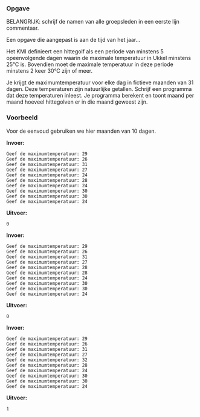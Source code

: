 ### Opgave

BELANGRIJK: schrijf de namen van alle groepsleden in een eerste lijn commentaar.

Een opgave die aangepast is aan de tijd van het jaar...

Het KMI definieert een hittegolf als een periode van minstens 5 opeenvolgende dagen waarin de maximale temperatuur in Ukkel minstens 25°C is. Bovendien moet de maximale temperatuur in deze periode minstens 2 keer 30°C zijn of meer.

Je krijgt de maximumtemperatuur voor elke dag in fictieve maanden van 31 dagen. Deze temperaturen zijn natuurlijke getallen. Schrijf een programma dat deze temperaturen inleest. Je programma berekent en toont maand per maand hoeveel hittegolven er in die maand geweest zijn.


### Voorbeeld

Voor de eenvoud gebruiken we hier maanden van 10 dagen.

**Invoer:**

    Geef de maximumtemperatuur: 29
    Geef de maximumtemperatuur: 26
    Geef de maximumtemperatuur: 31
    Geef de maximumtemperatuur: 27
    Geef de maximumtemperatuur: 24
    Geef de maximumtemperatuur: 28
    Geef de maximumtemperatuur: 24
    Geef de maximumtemperatuur: 30
    Geef de maximumtemperatuur: 30
    Geef de maximumtemperatuur: 24

**Uitvoer:**

    0
    
**Invoer:**

    Geef de maximumtemperatuur: 29
    Geef de maximumtemperatuur: 26
    Geef de maximumtemperatuur: 31
    Geef de maximumtemperatuur: 27
    Geef de maximumtemperatuur: 28
    Geef de maximumtemperatuur: 28
    Geef de maximumtemperatuur: 24
    Geef de maximumtemperatuur: 30
    Geef de maximumtemperatuur: 30
    Geef de maximumtemperatuur: 24

**Uitvoer:**

    0
    
**Invoer:**

    Geef de maximumtemperatuur: 29
    Geef de maximumtemperatuur: 26
    Geef de maximumtemperatuur: 31
    Geef de maximumtemperatuur: 27
    Geef de maximumtemperatuur: 32
    Geef de maximumtemperatuur: 28
    Geef de maximumtemperatuur: 24
    Geef de maximumtemperatuur: 30
    Geef de maximumtemperatuur: 30
    Geef de maximumtemperatuur: 24

**Uitvoer:**

    1
